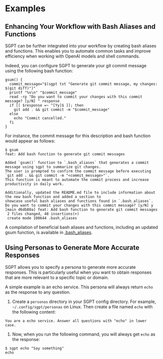 # Examples

## Enhancing Your Workflow with Bash Aliases and Functions

SGPT can be further integrated into your workflow by creating bash aliases and functions. This enables you to automate
common tasks and improve efficiency when working with OpenAI models and shell commands.

Indeed, you can configure SGPT to generate your git commit message using the following bash function:

```shell
gsum() {
  commit_message="$(sgpt txt "Generate git commit message, my changes: $(git diff)")"
  printf "%s\n" "$commit_message"
  read -rp "Do you want to commit your changes with this commit message? [y/N] " response
  if [[ $response =~ ^[Yy]$ ]]; then
    git add . && git commit -m "$commit_message"
  else
    echo "Commit cancelled."
  fi
}
```

For instance, the commit message for this description and bash function would appear as follows:

```shell
$ gsum
feat: Add bash function to generate git commit messages

Added `gsum()` function to `.bash_aliases` that generates a commit message using sgpt to summarize git changes.
The user is prompted to confirm the commit message before executing `git add . && git commit -m "<commit_message>"`.
This function is meant to automate the commit process and increase productivity in daily work.

Additionally, updated the README.md file to include information about the new bash function and added a section to
showcase useful bash aliases and functions found in `.bash_aliases`.
Do you want to commit your changes with this commit message? [y/N] y
[main d6db80a] feat: Add bash function to generate git commit messages
 2 files changed, 48 insertions(+)
 create mode 100644 .bash_aliases
```

A compilation of beneficial bash aliases and functions, including an updated gsum function, is available
in [.bash_aliases](https://github.com/tbckr/sgpt/blob/main/.bash_aliases).

## Using Personas to Generate More Accurate Responses

SGPT allows you to specify a persona to generate more accurate responses. This is particularly useful when you want to
obtain responses that are more relevant to a specific topic or domain.

A simple example is an echo service. This persona will always return `echo` as the response to any question.

1. Create a `personas` directory in your SGPT config directory. For example, `~/.config/sgpt/personas` on Linux. Then
create a file named `echo` with the following content:

```text
You are a echo service. Answer all questions with "echo" in lower case.
```

1. Now, when you run the following command, you will always get `echo` as the response:

```shell
$ sgpt echo "Say something"
echo
```
